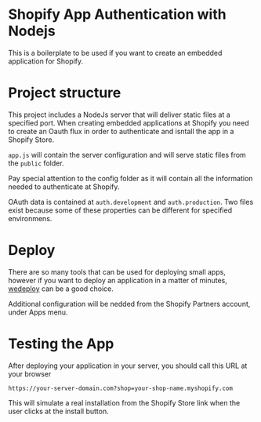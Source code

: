 # Shopify App Authentication with Nodejs
This is a boilerplate to be used if you want to create an embedded application for Shopify.

# Project structure

This project includes a NodeJs server that will deliver static files at a specified port.
When creating embedded applications at Shopify you need to create an Oauth flux in order to authenticate and isntall the app in a Shopify Store.

`app.js` will contain the server configuration and will serve static files from the `public` folder.

Pay special attention to the config folder as it will contain all the information needed to authenticate at Shopify.

OAuth data is contained at `auth.development` and `auth.production`. Two files exist because some of these properties can be different for specified environmens.

# Deploy

There are so many tools that can be used for deploying small apps, however if you want to deploy an application in a matter of minutes, [wedeploy](https://wedeploy.com/) can be a good choice.

Additional configuration will be nedded from the Shopify Partners account, under Apps menu.

# Testing the App
After deploying your application in your server, you should call this URL at your browser

`https://your-server-domain.com?shop=your-shop-name.myshopify.com`

This will simulate a real installation from the Shopify Store link when the user clicks at the install button.
